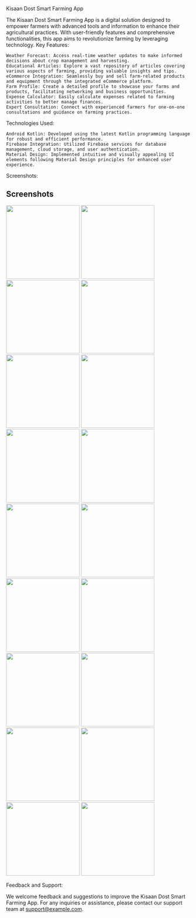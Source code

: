 Kisaan Dost Smart Farming App

The Kisaan Dost Smart Farming App is a digital solution designed to empower farmers with advanced tools and information to enhance their agricultural practices. With user-friendly features and comprehensive functionalities, this app aims to revolutionize farming by leveraging technology.
Key Features:

    Weather Forecast: Access real-time weather updates to make informed decisions about crop management and harvesting.
    Educational Articles: Explore a vast repository of articles covering various aspects of farming, providing valuable insights and tips.
    eCommerce Integration: Seamlessly buy and sell farm-related products and equipment through the integrated eCommerce platform.
    Farm Profile: Create a detailed profile to showcase your farms and products, facilitating networking and business opportunities.
    Expense Calculator: Easily calculate expenses related to farming activities to better manage finances.
    Expert Consultation: Connect with experienced farmers for one-on-one consultations and guidance on farming practices.

Technologies Used:

    Android Kotlin: Developed using the latest Kotlin programming language for robust and efficient performance.
    Firebase Integration: Utilized Firebase services for database management, cloud storage, and user authentication.
    Material Design: Implemented intuitive and visually appealing UI elements following Material Design principles for enhanced user experience.

Screenshots:
## Screenshots

<p float="left">
  <img src="https://github.com/fahaddhabib/kisaan-dost-smart-farming-app/blob/master/assets/ss1.jpg" width="200" />
    <img src="https://github.com/fahaddhabib/kisaan-dost-smart-farming-app/blob/master/assets/ss2.jpg" width="200" />
    <img src="https://github.com/fahaddhabib/kisaan-dost-smart-farming-app/blob/master/assets/ss3.jpg" width="200" />
    <img src="https://github.com/fahaddhabib/kisaan-dost-smart-farming-app/blob/master/assets/ss4.jpg" width="200" />
    <img src="https://github.com/fahaddhabib/kisaan-dost-smart-farming-app/blob/master/assets/ss5.jpg" width="200" />
    <img src="https://github.com/fahaddhabib/kisaan-dost-smart-farming-app/blob/master/assets/ss6.jpg" width="200" />
    <img src="https://github.com/fahaddhabib/kisaan-dost-smart-farming-app/blob/master/assets/ss7.jpg" width="200" />
    <img src="https://github.com/fahaddhabib/kisaan-dost-smart-farming-app/blob/master/assets/ss8.jpg" width="200" />
    <img src="https://github.com/fahaddhabib/kisaan-dost-smart-farming-app/blob/master/assets/ss9.jpg" width="200" />
    <img src="https://github.com/fahaddhabib/kisaan-dost-smart-farming-app/blob/master/assets/ss10.jpg" width="200" />
    <img src="https://github.com/fahaddhabib/kisaan-dost-smart-farming-app/blob/master/assets/ss11.jpg" width="200" />
    <img src="https://github.com/fahaddhabib/kisaan-dost-smart-farming-app/blob/master/assets/ss12.jpg" width="200" />
    <img src="https://github.com/fahaddhabib/kisaan-dost-smart-farming-app/blob/master/assets/ss13.jpg" width="200" />
    <img src="https://github.com/fahaddhabib/kisaan-dost-smart-farming-app/blob/master/assets/ss14.jpg" width="200" />
    <img src="https://github.com/fahaddhabib/kisaan-dost-smart-farming-app/blob/master/assets/ss15.jpg" width="200" />
    <img src="https://github.com/fahaddhabib/kisaan-dost-smart-farming-app/blob/master/assets/ss16.jpg" width="200" />
    <img src="https://github.com/fahaddhabib/kisaan-dost-smart-farming-app/blob/master/assets/ss17.jpg" width="200" />
    <img src="https://github.com/fahaddhabib/kisaan-dost-smart-farming-app/blob/master/assets/ss18.jpg" width="200" />
    
</p>



Feedback and Support:

We welcome feedback and suggestions to improve the Kisaan Dost Smart Farming App. For any inquiries or assistance, please contact our support team at support@example.com.
